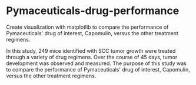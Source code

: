 # Pymaceuticals-drug-performance
Create visualization with matplotlib to compare the performance of Pymaceuticals' drug of interest, Capomulin, versus the other treatment regimens.



In this study, 249 mice identified with SCC tumor growth were treated through a variety of drug regimens. Over the course of 45 days, tumor development was observed and measured.
The purpose of this study was to compare the performance of Pymaceuticals' drug of interest, Capomulin, versus the other treatment regimens.
